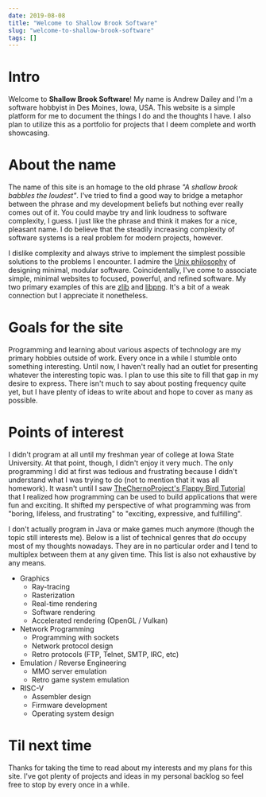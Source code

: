 ```yaml
---
date: 2019-08-08
title: "Welcome to Shallow Brook Software"
slug: "welcome-to-shallow-brook-software"
tags: []
---
```


# Intro
Welcome to **Shallow Brook Software**!
My name is Andrew Dailey and I'm a software hobbyist in Des Moines, Iowa, USA.
This website is a simple platform for me to document the things I do and the thoughts I have.
I also plan to utilize this as a portfolio for projects that I deem complete and worth showcasing.

# About the name
The name of this site is an homage to the old phrase _"A shallow brook babbles the loudest"_.
I've tried to find a good way to bridge a metaphor between the phrase and my development beliefs but nothing ever really comes out of it.
You could maybe try and link loudness to software complexity, I guess.
I just like the phrase and think it makes for a nice, pleasant name.
I do believe that the steadily increasing complexity of software systems is a real problem for modern projects, however.

I dislike complexity and always strive to implement the simplest possible solutions to the problems I encounter.
I admire the [Unix philosophy](https://en.wikipedia.org/wiki/Unix_philosophy) of designing minimal, modular software.
Coincidentally, I've come to associate simple, minimal websites to focused, powerful, and refined software.
My two primary examples of this are [zlib](https://www.zlib.net/) and [libpng](http://www.libpng.org/pub/png/).
It's a bit of a weak connection but I appreciate it nonetheless.

# Goals for the site
Programming and learning about various aspects of technology are my primary hobbies outside of work.
Every once in a while I stumble onto something interesting.
Until now, I haven't really had an outlet for presenting whatever the interesting topic was.
I plan to use this site to fill that gap in my desire to express.
There isn't much to say about posting frequency quite yet, but I have plenty of ideas to write about and hope to cover as many as possible.

# Points of interest
I didn't program at all until my freshman year of college at Iowa State University.
At that point, though, I didn't enjoy it very much.
The only programming I did at first was tedious and frustrating because I didn't understand what I was trying to do (not to mention that it was all homework).
It wasn't until I saw [TheChernoProject's Flappy Bird Tutorial](https://www.youtube.com/watch?v=527bR2JHSR0) that I realized how programming can be used to build applications that were fun and exciting.
It shifted my perspective of what programming was from "boring, lifeless, and frustrating" to "exciting, expressive, and fulfilling".

I don't actually program in Java or make games much anymore (though the topic still interests me).
Below is a list of technical genres that _do_ occupy most of my thoughts nowadays.
They are in no particular order and I tend to multiplex between them at any given time.
This list is also not exhaustive by any means.

* Graphics
  * Ray-tracing
  * Rasterization
  * Real-time rendering
  * Software rendering
  * Accelerated rendering (OpenGL / Vulkan)
* Network Programming
  * Programming with sockets
  * Network protocol design
  * Retro protocols (FTP, Telnet, SMTP, IRC, etc)
* Emulation / Reverse Engineering
  * MMO server emulation
  * Retro game system emulation
* RISC-V
  * Assembler design
  * Firmware development
  * Operating system design

# Til next time
Thanks for taking the time to read about my interests and my plans for this site.
I've got plenty of projects and ideas in my personal backlog so feel free to stop by every once in a while.
